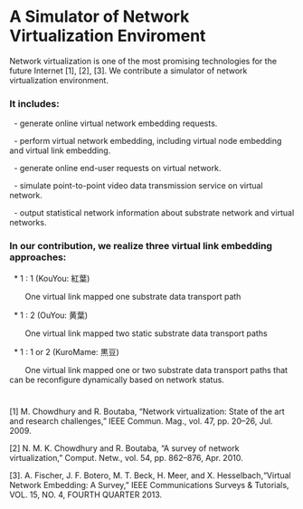 # A Simulator of Network Virtualization Enviroment

Network virtualization is one of the most promising technologies for the future Internet [1], [2], [3].
We contribute a simulator of network virtualization environment. 

### It includes:

   - generate online virtual network embedding requests.

   - perform virtual network embedding, including virtual node embedding and virtual link embedding.  

   - generate online end-user requests on virtual network.

   - simulate point-to-point video data transmission service on virtual network.

   - output statistical network information about substrate network and virtual networks.
 


### In our contribution, we realize three virtual link embedding approaches:

   * 1 : 1  (KouYou: 紅葉)
   
        One virtual link mapped one substrate data transport path
        
   * 1 : 2  (OuYou: 黄葉)
   
        One virtual link mapped two static substrate data transport paths
   
   * 1 : 1 or 2 (KuroMame: 黒豆)
   
        One virtual link mapped one or two substrate data transport paths that can be reconfigure dynamically based on network status.

#
[1] M. Chowdhury and R. Boutaba, “Network virtualization: State of the art and research challenges,” IEEE Commun. Mag., vol. 47, pp. 20–26, Jul. 2009. 

[2] N. M. K. Chowdhury and R. Boutaba, “A survey of network virtualization,” Comput. Netw., vol. 54, pp. 862–876, Apr. 2010. 

[3]. A. Fischer, J. F. Botero, M. T. Beck, H. Meer, and X. Hesselbach,“Virtual Network Embedding: A Survey,”   IEEE Communications Surveys & Tutorials, VOL. 15, NO. 4, FOURTH QUARTER 2013.
